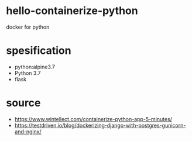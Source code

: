 # hello-containerize-python
docker for python

# spesification
* python:alpine3.7
* Python 3.7
* flask

# source
* https://www.wintellect.com/containerize-python-app-5-minutes/
* https://testdriven.io/blog/dockerizing-django-with-postgres-gunicorn-and-nginx/